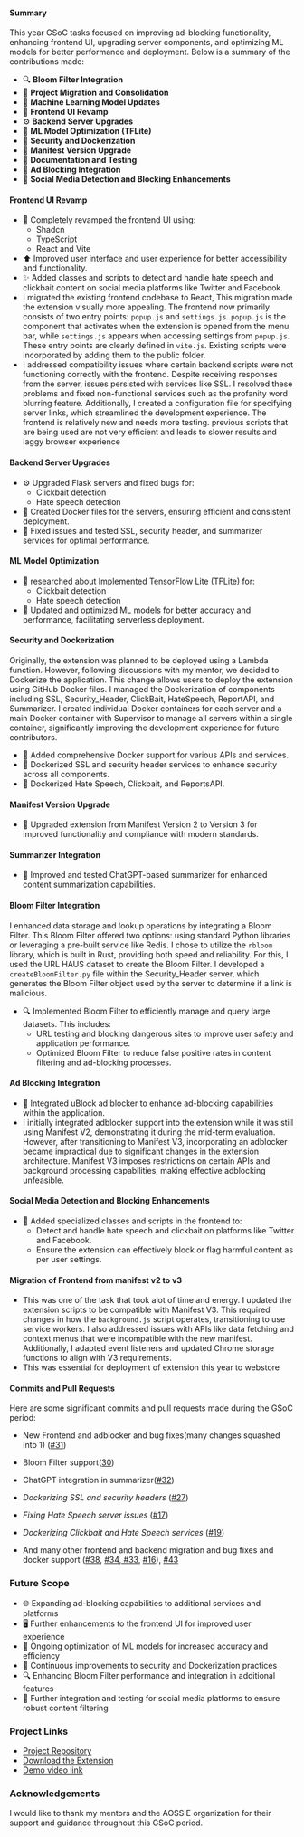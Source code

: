 #### Summary

This year GSoC tasks focused on improving ad-blocking functionality, enhancing frontend UI, upgrading server components, and optimizing ML models for better performance and deployment. Below is a summary of the contributions made:

- 🔍 **Bloom Filter Integration**
- 🔄 **Project Migration and Consolidation**
- 🧠 **Machine Learning Model Updates**
- 🎨 **Frontend UI Revamp**
- ⚙️ **Backend Server Upgrades**
- 🤖 **ML Model Optimization (TFLite)**
- 🔐 **Security and Dockerization**
- 🔄 **Manifest Version Upgrade**
- 📝 **Documentation and Testing**
- 🚫 **Ad Blocking Integration**
- 🧩 **Social Media Detection and Blocking Enhancements**




#### Frontend UI Revamp

- 🎨 Completely revamped the frontend UI using:
  - Shadcn
  - TypeScript
  - React and Vite
- ⬆️ Improved user interface and user experience for better accessibility and functionality.
- ✨ Added classes and scripts to detect and handle hate speech and clickbait content on social media platforms like Twitter and Facebook.
- I migrated the existing frontend codebase to React,  This migration made the extension visually more appealing. The frontend now primarily consists of two entry points: `popup.js` and `settings.js`. `popup.js` is the component that activates when the extension is opened from the menu bar, while `settings.js` appears when accessing settings from `popup.js`. These entry points are clearly defined in `vite.js`. Existing scripts were incorporated by adding them to the public folder.
- I addressed compatibility issues where certain backend scripts were not functioning correctly with the frontend. Despite receiving responses from the server, issues persisted with services like SSL. I resolved these problems and fixed non-functional services such as the profanity word blurring feature. Additionally, I created a configuration file for specifying server links, which streamlined the development experience. The frontend is relatively new and needs more testing. previous scripts that are being used are not very efficient and leads to slower results and laggy browser experience 

#### Backend Server Upgrades

- ⚙️ Upgraded Flask servers and fixed bugs for:
  - Clickbait detection
  - Hate speech detection
- 🐳 Created Docker files for the servers, ensuring efficient and consistent deployment.
- 🔧 Fixed issues and tested SSL, security header, and summarizer services for optimal performance.

#### ML Model Optimization

- 🤖 researched about Implemented TensorFlow Lite (TFLite) for:
  - Clickbait detection
  - Hate speech detection
- 🔄 Updated and optimized ML models for better accuracy and performance, facilitating serverless deployment.

#### Security and Dockerization
Originally, the extension was planned to be deployed using a Lambda function. However, following discussions with my mentor, we decided to Dockerize the application. This change allows users to deploy the extension using GitHub Docker files. I managed the Dockerization of components including SSL, Security_Header, ClickBait, HateSpeech, ReportAPI, and Summarizer. I created individual Docker containers for each server and a main Docker container with Supervisor to manage all servers within a single container, significantly improving the development experience for future contributors.
- 🐳 Added comprehensive Docker support for various APIs and services.
- 🔐 Dockerized SSL and security header services to enhance security across all components.
- 🐳 Dockerized Hate Speech, Clickbait, and ReportsAPI.

#### Manifest Version Upgrade

- 🔄 Upgraded extension from Manifest Version 2 to Version 3 for improved functionality and compliance with modern standards.

#### Summarizer Integration

- 📝 Improved and tested ChatGPT-based summarizer for enhanced content summarization capabilities.

#### Bloom Filter Integration
I enhanced data storage and lookup operations by integrating a Bloom Filter. This Bloom Filter offered two options: using standard Python libraries or leveraging a pre-built service like Redis. I chose to utilize the `rbloom` library, which is built in Rust, providing both speed and reliability. For this, I used the URL HAUS dataset to create the Bloom Filter. I developed a `createBloomFilter.py` file within the Security_Header server, which generates the Bloom Filter object used by the server to determine if a link is malicious.
- 🔍 Implemented Bloom Filter to efficiently manage and query large datasets. This includes:
  - URL testing and blocking dangerous sites to improve user safety and application performance.
  - Optimized Bloom Filter to reduce false positive rates in content filtering and ad-blocking processes.
#### Ad Blocking Integration

- 🚫 Integrated uBlock ad blocker to enhance ad-blocking capabilities within the application.
- I initially integrated adblocker support into the extension while it was still using Manifest V2, demonstrating it during the mid-term evaluation. However, after transitioning to Manifest V3, incorporating an adblocker became impractical due to significant changes in the extension architecture. Manifest V3 imposes restrictions on certain APIs and background processing capabilities, making effective adblocking unfeasible. 

#### Social Media Detection and Blocking Enhancements

- 🧩 Added specialized classes and scripts in the frontend to:
  - Detect and handle hate speech and clickbait on platforms like Twitter and Facebook.
  - Ensure the extension can effectively block or flag harmful content as per user settings.
#### Migration of Frontend from manifest v2 to v3
- This was one of the task that took alot of time and energy. I updated the extension scripts to be compatible with Manifest V3. This required changes in how the `background.js` script operates, transitioning to use service workers. I also addressed issues with APIs like data fetching and context menus that were incompatible with the new manifest. Additionally, I adapted event listeners and updated Chrome storage functions to align with V3 requirements.
- This was essential for deployment of extension this year to webstore

#### Commits and Pull Requests

Here are some significant commits and pull requests made during the GSoC period:

  - New Frontend and adblocker and bug fixes(many changes squashed into 1) ([#31](https://github.com/AOSSIE-Org/Social-Street-Smart/pull/31))
  - Bloom Filter support([30](https://github.com/AOSSIE-Org/Social-Street-Smart/pull/30)) 
  -  ChatGPT integration in summarizer([#32](https://github.com/AOSSIE-Org/Social-Street-Smart/pull/32))
  - *Dockerizing SSL and security headers* ([#27](https://github.com/AOSSIE-Org/Social-Street-Smart/pull/27))

  - *Fixing Hate Speech server issues* ([#17](https://github.com/AOSSIE-Org/Social-Street-Smart/pull/17))

  - *Dockerizing Clickbait and Hate Speech services* ([#19](https://github.com/AOSSIE-Org/Social-Street-Smart/pull/19))
   
  - And many other frontend and backend migration and bug fixes and docker support ([#38](https://github.com/AOSSIE-Org/Social-Street-Smart/pull/38), [#34](https://github.com/AOSSIE-Org/Social-Street-Smart/pull/34),[ #33](https://github.com/AOSSIE-Org/Social-Street-Smart/pull/33), [#16](https://github.com/AOSSIE-Org/Social-Street-Smart/pull/16)), [#43](https://github.com/AOSSIE-Org/Social-Street-Smart/pull/43)
  
### Future Scope

- 🌐 Expanding ad-blocking capabilities to additional services and platforms
- 🖥️ Further enhancements to the frontend UI for improved user experience
- 🔧 Ongoing optimization of ML models for increased accuracy and efficiency
- 🔄 Continuous improvements to security and Dockerization practices
- 🔍 Enhancing Bloom Filter performance and integration in additional features
- 🧩 Further integration and testing for social media platforms to ensure robust content filtering

### Project Links

- [Project Repository](https://github.com/AOSSIE-Org/Social-Street-Smart)
- [Download the Extension](https://chromewebstore.google.com/detail/social-street-smart/ddjcjpfkmcgpgpjhlmdenmionhbnpagm?hl=en&pli=1)
- [Demo video link](https://drive.google.com/file/d/1N-AS6fYFcRA741JNuWn_pTUWCnyNERh8/view?usp=drive_link)

### Acknowledgements

I would like to thank my mentors and the AOSSIE organization for their support and guidance throughout this GSoC period. 
